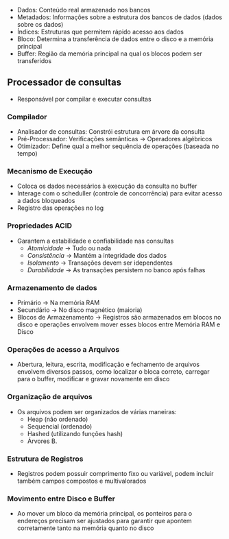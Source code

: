 - Dados: Conteúdo real armazenado nos bancos
- Metadados: Informações sobre a estrutura dos bancos de dados (dados sobre os dados)
- Índices: Estruturas que permitem rápido acesso aos dados
- Bloco: Determina a transferência de dados entre o disco e a memória principal
- Buffer: Região da memória principal na qual os blocos podem ser transferidos
## Processador de consultas
- Responsável por compilar e executar consultas
### Compilador 
- Analisador de consultas: Constrói estrutura em árvore da consulta
- Pré-Processador: Verificações semânticas $\to$ Operadores algébricos
- Otimizador: Define qual a melhor sequência de operações (baseada no tempo)

### Mecanismo de Execução
- Coloca os dados necessários à execução da consulta no buffer
- Interage com o scheduller (controle de concorrência) para evitar acesso a dados bloqueados
- Registro das operações no log
### Propriedades ACID
- Garantem a estabilidade e confiabilidade nas consultas
	- *Atomicidade* $\to$ Tudo ou nada
	- *Consistência* $\to$ Mantém a integridade dos dados
	- *Isolamento* $\to$ Transações devem ser idependentes
	- *Durabilidade* $\to$ As transações persistem no banco após falhas
### Armazenamento de dados
- Primário $\to$ Na memória RAM
- Secundário $\to$ No disco magnético (maioria)
- Blocos de Armazenamento $\to$ Registros são armazenados em blocos no disco e operações envolvem mover esses blocos entre Memória RAM e Disco
### Operações de acesso a Arquivos
- Abertura, leitura, escrita, modificação e  fechamento de arquivos envolvem diversos passos, como localizar o bloca correto, carregar para o buffer, modificar e gravar novamente em disco
### Organização de arquivos
- Os arquivos podem ser organizados de várias maneiras:
	- Heap (não ordenado)
	- Sequencial (ordenado)
	- Hashed (utilizando funções hash)
	- Árvores B.
### Estrutura de Registros
- Registros podem possuir comprimento fixo ou variável, podem incluir também campos compostos e multivalorados
### Movimento entre Disco e Buffer
- Ao mover um bloco da memória principal, os ponteiros para o endereços precisam ser ajustados para garantir que apontem corretamente tanto na memória quanto no disco
